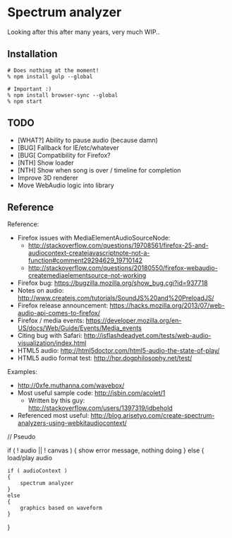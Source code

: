 # Spectrum analyzer

Looking after this after many years, very much WIP..

## Installation

```
# Does nothing at the moment!
% npm install gulp --global

# Important :)
% npm install browser-sync --global
% npm start
```

## TODO

- [WHAT?] Ability to pause audio (because damn)
- [BUG] Fallback for IE/etc/whatever
- [BUG[ Compatibility for Firefox?
- [NTH] Show loader
- [NTH] Show when song is over / timeline for completion
- Improve 3D renderer
- Move WebAudio logic into library


## Reference

Reference:

- Firefox issues with MediaElementAudioSourceNode:
    - http://stackoverflow.com/questions/19708561/firefox-25-and-audiocontext-createjavascriptnote-not-a-function#comment29294629_19710142
    - http://stackoverflow.com/questions/20180550/firefox-webaudio-createmediaelementsource-not-working
- Firefox bug: https://bugzilla.mozilla.org/show_bug.cgi?id=937718
- Notes on audio: http://www.createjs.com/tutorials/SoundJS%20and%20PreloadJS/
- Firefox release announcement: https://hacks.mozilla.org/2013/07/web-audio-api-comes-to-firefox/
- Firefox / media events: https://developer.mozilla.org/en-US/docs/Web/Guide/Events/Media_events
- Citing bug with Safari: http://isflashdeadyet.com/tests/web-audio-visualization/index.html
- HTML5 audio: http://html5doctor.com/html5-audio-the-state-of-play/
- HTML5 audio format test: http://hpr.dogphilosophy.net/test/

Examples:

- http://0xfe.muthanna.com/wavebox/
- Most useful sample code: http://jsbin.com/acolet/1
    - Written by this guy: http://stackoverflow.com/users/1397319/idbehold
- Referenced most useful: http://blog.arisetyo.com/create-spectrum-analyzers-using-webkitaudiocontext/




// Pseudo

if ( ! audio || ! canvas )
{
    show error message, nothing doing
}
else
{
    load/play audio

    if ( audioContext )
    {
        spectrum analyzer
    }
    else
    {
        graphics based on waveform
    }
}
